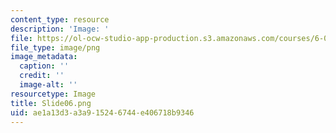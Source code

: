 ```yaml
---
content_type: resource
description: 'Image: '
file: https://ol-ocw-studio-app-production.s3.amazonaws.com/courses/6-004-computation-structures-spring-2017/ae1a13d3a3a915246744e406718b9346_Slide06.png
file_type: image/png
image_metadata:
  caption: ''
  credit: ''
  image-alt: ''
resourcetype: Image
title: Slide06.png
uid: ae1a13d3-a3a9-1524-6744-e406718b9346
---
```

